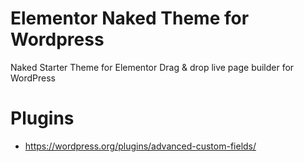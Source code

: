# Elementor Naked Theme for Wordpress

Naked Starter Theme for Elementor Drag &amp; drop live page builder for WordPress

# Plugins

- https://wordpress.org/plugins/advanced-custom-fields/
